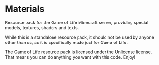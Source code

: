 # Materials

Resource pack for the Game of Life Minecraft server, providing special models, textures, shaders and texts.

While this is a standalone resource pack, it should not be used by anyone other than us, as it is specifically made just for Game of Life.

The Game of Life resource pack is licensed under the Unlicense license. That means you can do anything you want with this code. Enjoy!
